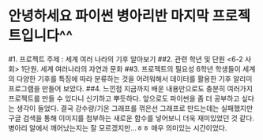 # 안녕하세요 파이썬 병아리반 마지막 프로젝트입니다^^

#1. 프로젝트 주제 : 세계 여러 나라의 기후 알아보기
##2. 관련 학년 및 단원 
<6-2 사회> 1단원. 세계 여러나라의 자연과 문화
##3. 프로젝트의 필요성
6학년 학생들이 세계의 다양한 기후를 특징에 따라 분류하는 것을 어려워해서 데이터를 활용한 기후 알리미 프로그램을 만들어 보았다.
##4. 느낀점
지금까지 배운 내용만으로도 충분히 여러가지 프로젝트를 만들 수 있다니 신기하고 뿌듯하다. 앞으로도 파이썬을 좀 더 공부하고 싶다는 생각이 들었다. 결국 강수량/기온 그래프를 꺾은선 그래프로 만드는데는 실패했지만 구글 검색을 통해 이미지를 첨부하는 새로운 함수를 넣어보니 더욱 재미있었던 것 같다. 병아리 알에서 깨어났는지는 잘 모르겠지만...ㅎㅎ 매우 의미있는 시간이었다. 
